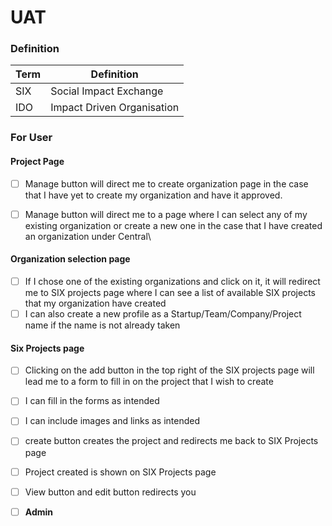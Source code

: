 # UAT



### Definition

| Term | Definition                 |
| ---- | -------------------------- |
| SIX  | Social Impact Exchange     |
| IDO  | Impact Driven Organisation |

### For User

#### Project Page

* [ ] Manage button will direct me to create organization page in the case that I have yet to create my organization and have it approved.
* [ ] Manage button will direct me to a page where I can select any of my existing organization or create a new one in the case that I have created an organization under Central\


#### Organization selection page

* [ ] If I chose one of the existing organizations and click on it, it will redirect me to SIX projects page where I can see a list of available SIX projects that my organization have created
* [ ] I can also create a new profile as a Startup/Team/Company/Project name if the name is not already taken

#### Six Projects page

* [ ] Clicking on the add button in the top right of the SIX projects page will lead me to a form to fill in on the project that I wish to create
* [ ] I can fill in the forms as intended
* [ ] I can include images and links as intended
* [ ] create button creates the project and redirects me back to SIX Projects page
* [ ] Project created is shown on SIX Projects page
* [ ] View button and edit button redirects you



* [ ] **Admin**
